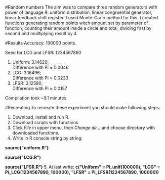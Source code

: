 #Random numbers
The aim was to compare three random generators with power of language R: uniform distribution, linear congruential generator, linear feedback shift register. I used Monte-Carlo method for this. I created functions generating random points witch amount set by parameter of function, counting their amount inside a circle and total, dividing first by second and muiltiplying result by 4.

#Results
Accuracy: 100000 points.

Seed for LCG and LFSR: 1234567890

1. Uniform: 3.14620;  
  Difference with Pi ≈ 0.0046
2. LCG: 3.16496;  
  Difference with Pi ≈ 0.0233
3. LFSR: 3.12580;  
  Difference with Pi ≈ 0.0157

Compilation took ~9.1 minutes.

#Recreating
To recreate these experiment you should make following steps:

1. Download, install and run R.
2. Download scripts with functions.
3. Click *File* in upper menu, then *Change dir...* and choose directory with downloaded functions.
4. Write in R console string by string: 

  **source("uniform.R")**
  
  **source("LCG.R")**
  
  **source("LFSR.R")**
5. At last write: **c("Uniform" = Pi_unif(100000), "LCG" = Pi_LCG(1234567890, 100000), "LFSR" = Pi_LFSR(1234567890, 100000))**
